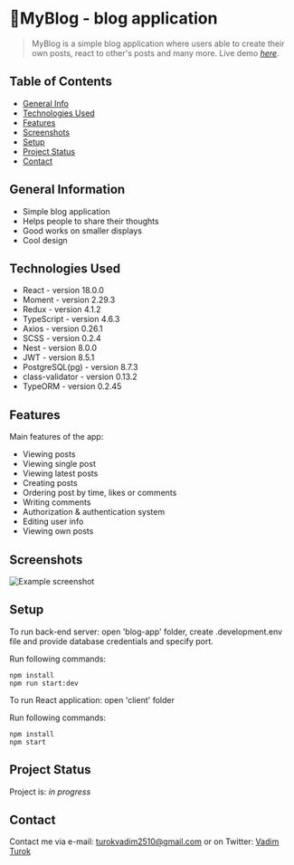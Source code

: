 # 📝MyBlog - blog application
> MyBlog is a simple blog application where users
> able to create their own posts, react to other's posts and many more.
> Live demo
>  [_here_](https://deploy-nest-react-blog-app.herokuapp.com/). <!-- If you have the project hosted somewhere, include the link here. -->

## Table of Contents
* [General Info](#general-information)
* [Technologies Used](#technologies-used)
* [Features](#features)
* [Screenshots](#screenshots)
* [Setup](#setup)
* [Project Status](#project-status)
* [Contact](#contact)
<!-- * [License](#license) -->


## General Information
- Simple blog application
- Helps people to share their thoughts
- Good works on smaller displays
- Cool design


## Technologies Used
- React - version 18.0.0
- Moment - version 2.29.3
- Redux - version 4.1.2
- TypeScript - version 4.6.3
- Axios - version 0.26.1
- SCSS - version 0.2.4
- Nest - version 8.0.0
- JWT - version 8.5.1
- PostgreSQL(pg) - version 8.7.3
- class-validator -  version 0.13.2
- TypeORM - version 0.2.45


## Features
Main features of the app:
- Viewing posts
- Viewing single post
- Viewing latest posts
- Creating posts
- Ordering post by time, likes or comments
- Writing comments
- Authorization & authentication system
- Editing user info
- Viewing own posts


## Screenshots
![Example screenshot](./img/screenshot.png)
<!-- If you have screenshots you'd like to share, include them here. -->


## Setup
To run back-end server: open 'blog-app' folder, create .development.env file and provide database credentials and specify port.

Run following commands:

```
npm install
npm run start:dev
```
To run React application: open 'client' folder

Run following commands:

```
npm install
npm start
```




## Project Status
Project is: _in progress_


## Contact
Contact me via e-mail: turokvadim2510@gmail.com or on Twitter: [Vadim Turok](https://twitter.com/stefanio228)


<!-- Optional -->
<!-- ## License -->
<!-- This project is open source and available under the [... License](). -->

